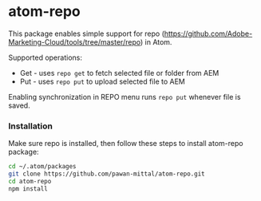 # atom-repo

This package enables simple support for repo (https://github.com/Adobe-Marketing-Cloud/tools/tree/master/repo) in Atom.

Supported operations:
 * Get - uses `repo get` to fetch selected file or folder from AEM
 * Put - uses `repo put` to upload selected file to AEM
 
 Enabling synchronization in REPO menu runs `repo put` whenever file is saved.
 
### Installation

Make sure repo is installed, then follow these steps to install atom-repo package:

```sh
cd ~/.atom/packages
git clone https://github.com/pawan-mittal/atom-repo.git
cd atom-repo
npm install
```
